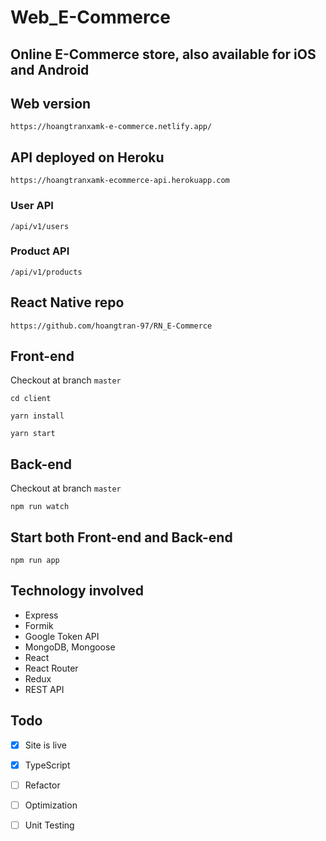 # Web_E-Commerce

## Online E-Commerce store, also available for iOS and Android 

## Web version
```
https://hoangtranxamk-e-commerce.netlify.app/
```
## API deployed on Heroku 
```
https://hoangtranxamk-ecommerce-api.herokuapp.com
```
### User API 
```
/api/v1/users
```
### Product API
```
/api/v1/products
```
## React Native repo 
```
https://github.com/hoangtran-97/RN_E-Commerce
```
## Front-end 
Checkout at branch `master`
```
cd client 
```
```
yarn install
```
```
yarn start
```
## Back-end 
Checkout at branch `master`
```
npm run watch 
```
## Start both Front-end and Back-end 
```
npm run app
```

## Technology involved
- Express
- Formik 
- Google Token API 
- MongoDB, Mongoose
- React  
- React Router 
- Redux
- REST API
## Todo 
-   [x] Site is live 
-   [x] TypeScript
-   [ ] Refactor 
-   [ ] Optimization
-   [ ] Unit Testing
      
